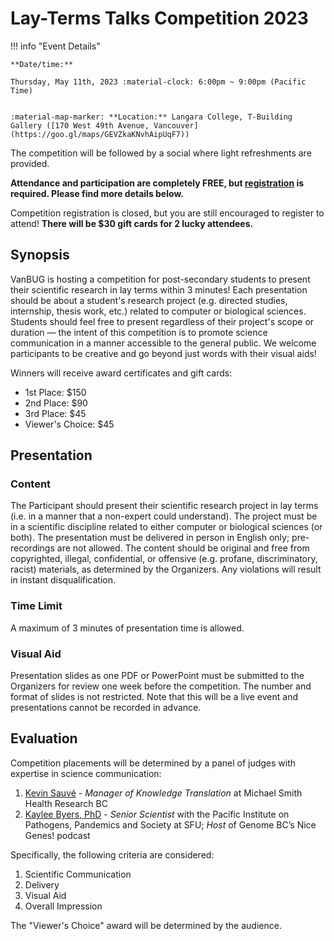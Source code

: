 # Lay-Terms Talks Competition 2023

!!! info "Event Details"
    
    
    **Date/time:**
    
    Thursday, May 11th, 2023 :material-clock: 6:00pm ~ 9:00pm (Pacific Time)
    
    
    :material-map-marker: **Location:** Langara College, T-Building Gallery ([170 West 49th Avenue, Vancouver](https://goo.gl/maps/GEVZkaKNvhAipUqF7))

The competition will be followed by a social where light refreshments are provided.

**Attendance and participation are completely FREE, but [registration](https://docs.google.com/forms/d/e/1FAIpQLSeAA-8pqc6dy2gk3wP5HhUywJL7idqzY86ycU8LTuCWDfnrzw/viewform?usp=sf_link) is required. Please find more details below.**

Competition registration is closed, but you are still encouraged to register to attend!
**There will be $30 gift cards for 2 lucky attendees.**

## Synopsis

VanBUG is hosting a competition for post-secondary students to present their scientific research in lay terms within 3 minutes! Each presentation should be about a student's research project (e.g. directed studies, internship, thesis work, etc.) related to computer or biological sciences. Students should feel free to present regardless of their project's scope or duration — the intent of this competition is to promote science communication in a manner accessible to the general public. We welcome participants to be creative and go beyond just words with their visual aids! 

Winners will receive award certificates and gift cards:

- 1st Place: $150
- 2nd Place: $90
- 3rd Place: $45
- Viewer's Choice: $45

## Presentation

### Content
The Participant should present their scientific research project in lay terms (i.e. in a manner that a non-expert could understand).
The project must be in a scientific discipline related to either computer or biological sciences (or both).
The presentation must be delivered in person in English only; pre-recordings are not allowed.
The content should be original and free from copyrighted, illegal, confidential, or offensive (e.g. profane, discriminatory, racist) materials, as determined by the Organizers. Any violations will result in instant disqualification.

### Time Limit

A maximum of 3 minutes of presentation time is allowed.

### Visual Aid

Presentation slides as one PDF or PowerPoint must be submitted to the Organizers for review one week before the competition. The number and format of slides is not restricted. Note that this will be a live event and presentations cannot be recorded in advance.


## Evaluation

Competition placements will be determined by a panel of judges with expertise in science communication:

1. [Kevin Sauvé](https://www.linkedin.com/in/kevinsauve/) - _Manager of Knowledge Translation_ at Michael Smith Health Research BC
2. [Kaylee Byers, PhD](https://www.kayleebyers.com/) - _Senior Scientist_ with the Pacific Institute on Pathogens, Pandemics and Society at SFU; _Host_ of Genome BC’s Nice Genes! podcast

Specifically, the following criteria are considered:

1. Scientific Communication
2. Delivery
3. Visual Aid
4. Overall Impression

The "Viewer's Choice" award will be determined by the audience.
